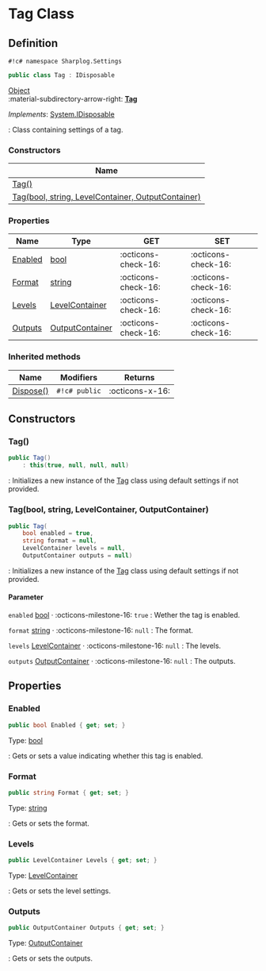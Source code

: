 # Tag Class

## Definition

`#!c# namespace Sharplog.Settings`

``` c#
public class Tag : IDisposable
```

[Object](https://docs.microsoft.com/en-us/dotnet/api/system.object)<br>
:material-subdirectory-arrow-right: [**Tag**](./)

*Implements*: [System.IDisposable](https://docs.microsoft.com/en-us/dotnet/api/system.idisposable)

:   Class containing settings of a tag.

### Constructors

| Name                                                                                                 |
| ---------------------------------------------------------------------------------------------------- |
| [Tag()](#tag)                                                                                        |
| [Tag(bool, string, LevelContainer, OutputContainer)](#tagbool-string-levelcontainer-outputcontainer) |

### Properties

| Name                | Type                                                                                         | GET                 | SET                 |
| ------------------- | -------------------------------------------------------------------------------------------- | ------------------- | ------------------- |
| [Enabled](#enabled) | [bool](https://docs.microsoft.com/en-us/dotnet/csharp/language-reference/builtin-types/bool) | :octicons-check-16: | :octicons-check-16: |
| [Format](#format)   | [string](https://docs.microsoft.com/en-us/dotnet/api/system.string)                          | :octicons-check-16: | :octicons-check-16: |
| [Levels](#levels)   | [LevelContainer](LevelContainer.md)                                                          | :octicons-check-16: | :octicons-check-16: |
| [Outputs](#outputs) | [OutputContainer](OutputContainer.md)                                                        | :octicons-check-16: | :octicons-check-16: |

### Inherited methods

| Name                                                                                | Modifiers     | Returns         |
| ----------------------------------------------------------------------------------- | ------------- | --------------- |
| [Dispose()](https://docs.microsoft.com/en-us/dotnet/api/system.idisposable.dispose) | `#!c# public` | :octicons-x-16: |

## Constructors

### Tag()

```c#
public Tag()
    : this(true, null, null, null)
```

:   Initializes a new instance of the [Tag](./) class using default settings if not provided.

### Tag(bool, string, LevelContainer, OutputContainer)

```c#
public Tag(
    bool enabled = true,
    string format = null,
    LevelContainer levels = null,
    OutputContainer outputs = null)
```

:   Initializes a new instance of the [Tag](./) class using default settings if not provided.

#### Parameter

`enabled` [bool](https://docs.microsoft.com/en-us/dotnet/csharp/language-reference/builtin-types/bool) · :octicons-milestone-16: `true`
:   Wether the tag is enabled.

`format` [string](https://docs.microsoft.com/en-us/dotnet/api/system.string) · :octicons-milestone-16: `null`
:   The format.

`levels` [LevelContainer](LevelContainer.md) · :octicons-milestone-16: `null`
:   The levels.

`outputs` [OutputContainer](OutputContainer.md) · :octicons-milestone-16: `null`
:   The outputs.

## Properties

### Enabled

```c#
public bool Enabled { get; set; }
```

Type: [bool](https://docs.microsoft.com/en-us/dotnet/csharp/language-reference/builtin-types/bool)

:   Gets or sets a value indicating whether this tag is enabled.

### Format

```c#
public string Format { get; set; }
```

Type: [string](https://docs.microsoft.com/en-us/dotnet/api/system.string)

:   Gets or sets the format.

### Levels

```c#
public LevelContainer Levels { get; set; }
```

Type: [LevelContainer](LevelContainer.md)

:   Gets or sets the level settings.

### Outputs

```c#
public OutputContainer Outputs { get; set; }
```

Type: [OutputContainer](OutputContainer.md)

:   Gets or sets the outputs.
